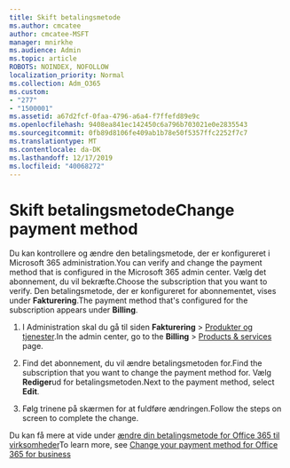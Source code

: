 ```yaml
---
title: Skift betalingsmetode
ms.author: cmcatee
author: cmcatee-MSFT
manager: mnirkhe
ms.audience: Admin
ms.topic: article
ROBOTS: NOINDEX, NOFOLLOW
localization_priority: Normal
ms.collection: Adm_O365
ms.custom:
- "277"
- "1500001"
ms.assetid: a67d2fcf-0faa-4796-a6a4-f7ffefd89e9c
ms.openlocfilehash: 9408ea841ec142450c6a796b703021e0e2835543
ms.sourcegitcommit: 0fb89d8106fe409ab1b78e50f5357ffc2252f7c7
ms.translationtype: MT
ms.contentlocale: da-DK
ms.lasthandoff: 12/17/2019
ms.locfileid: "40068272"
---
```

# <a name="change-payment-method"></a><span data-ttu-id="cf9ce-102">Skift betalingsmetode</span><span class="sxs-lookup"><span data-stu-id="cf9ce-102">Change payment method</span></span>

<span data-ttu-id="cf9ce-103">Du kan kontrollere og ændre den betalingsmetode, der er konfigureret i Microsoft 365 administration.</span><span class="sxs-lookup"><span data-stu-id="cf9ce-103">You can verify and change the payment method that is configured in the Microsoft 365 admin center.</span></span> <span data-ttu-id="cf9ce-104">Vælg det abonnement, du vil bekræfte.</span><span class="sxs-lookup"><span data-stu-id="cf9ce-104">Choose the subscription that you want to verify.</span></span> <span data-ttu-id="cf9ce-105">Den betalingsmetode, der er konfigureret for abonnementet, vises under **Fakturering**.</span><span class="sxs-lookup"><span data-stu-id="cf9ce-105">The payment method that's configured for the subscription appears under **Billing**.</span></span>
  
1. <span data-ttu-id="cf9ce-106">I Administration skal du gå til siden **Fakturering** \> [Produkter og tjenester](https://go.microsoft.com/fwlink/p/?linkid=842054).</span><span class="sxs-lookup"><span data-stu-id="cf9ce-106">In the admin center, go to the **Billing** \> [Products & services](https://go.microsoft.com/fwlink/p/?linkid=842054) page.</span></span>

2. <span data-ttu-id="cf9ce-107">Find det abonnement, du vil ændre betalingsmetoden for.</span><span class="sxs-lookup"><span data-stu-id="cf9ce-107">Find the subscription that you want to change the payment method for.</span></span> <span data-ttu-id="cf9ce-108">Vælg **Rediger**ud for betalingsmetoden.</span><span class="sxs-lookup"><span data-stu-id="cf9ce-108">Next to the payment method, select **Edit**.</span></span>

3. <span data-ttu-id="cf9ce-109">Følg trinene på skærmen for at fuldføre ændringen.</span><span class="sxs-lookup"><span data-stu-id="cf9ce-109">Follow the steps on screen to complete the change.</span></span>

<span data-ttu-id="cf9ce-110">Du kan få mere at vide under [ændre din betalingsmetode for Office 365 til virksomheder](https://docs.microsoft.com/office365/admin/subscriptions-and-billing/change-payment-method)</span><span class="sxs-lookup"><span data-stu-id="cf9ce-110">To learn more, see  [Change your payment method for Office 365 for business](https://docs.microsoft.com/office365/admin/subscriptions-and-billing/change-payment-method)</span></span>